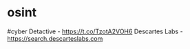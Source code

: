 # osint

#cyber Detactive - https://t.co/TzotA2VOH6
Descartes Labs - https://search.descarteslabs.com
